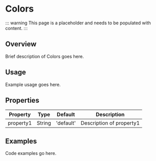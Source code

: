 # Colors

::: warning
This page is a placeholder and needs to be populated with content.
:::

## Overview

Brief description of Colors goes here.

## Usage

Example usage goes here.

## Properties

| Property | Type | Default | Description |
|----------|------|---------|-------------|
| property1 | String | 'default' | Description of property1 |

## Examples

Code examples go here.
